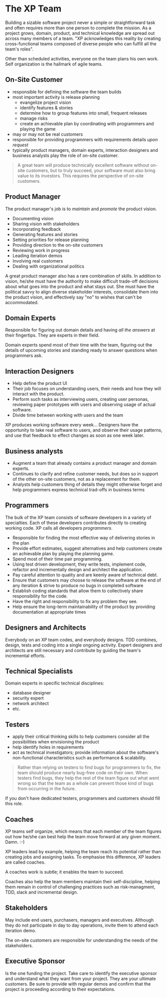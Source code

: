 # The XP Team

Building a sizable software project never a simple or straightforward task and
often requires more than one person to complete the mission. As a project grows,
domain, product, and technical knowledge are spread out across many members of a
team. "XP acknowledges this reality by creating cross-functional teams composed
of diverse people who can fulfill all the team's roles".

Other than scheduled activities, everyone on the team plans his own work. Self
organization is the hallmark of agile teams.

## On-Site Customer

* responsible for defining the software the team builds
* most important activity is release planning
  - evangelize project vision
  - identify features & stories
  - determine how to group features into small, frequent releases
  - manage risks
  - create an achievable plan by coordinating with programmers and playing the
    game
* may or may not be real customers
* responsible for providing programmers with requirements details *upon request*
* typically product managers, domain experts, interaction designers and business
  analysts play the role of on-site customer.

> A great team will produce technically excellent software without on-site
> customers, but to truly succeed, your software must also bring value to its
> investors. This requires the perspective of on-site customers.

## Product Manager

The product manager's job is to _maintain_ and _promote_ the product vision.

* Documenting vision
* Sharing vision with stakeholders
* Incorporating feedback
* Generating features and stories
* Setting priorities for release planning
* Providing direction to the on-site customers
* Reviewing work in progress
* Leading iteration demos
* Involving real customers
* Dealing with organizational politics

A great product manager also has a rare combination of skills. In addition to
vision, he/she must have the authority to make difficult trade-off decisions
about what goes into the product and what stays out. She must have the political
savvy to align diverse stakeholder interests, consolidate them into the product
vision, and effectively say "no" to wishes that can't be accommodated.

## Domain Experts

Responsible for figuring out domain details and having _all the answers_ at
their fingertips. They are experts in their field.

Domain experts spend most of their time with the team, figuring out the details
of upcoming stories and standing ready to answer questions when programmers ask.

## Interaction Designers

* Help define the product UI
* Their job focuses on understanding users, their needs and how they will
  interact with the product.
* Perform such tasks as interviewing users, creating user personas, reviewing
  paper prototypes with users and observing usage of actual software.
* Divide time between working with users and the team

XP produces working software every week... Designers have the opportunity to
take real software to users, and observe their usage patterns, and use that
feedback to effect changes as soon as one week later.

## Business analysts

* Augment a team that already contains a product manager and domain experts.
* Continues to clarify and refine customer needs, but does so in support of the
  other on-site customers, not as a replacement for them.
* Analysts help customers thing of details they might otherwise forget and help
  programmers express technical trad-offs in business terms

## Programmers

The bulk of the XP team consists of software developers in a variety of
specialties. Each of these developers contributes directly to creating working
code. XP calls all developers _programmers_.

* Responsible for finding the most effective way of delivering stories in the
  plan
* Provide effort estimates, suggest alternatives and help customers create an
  achievable plan by playing the planning game.
* Spend most of their time pair programming.
* Using test driven development, they write tests, implement code, refactor and
  incrementally design and architect the application.
* Pay careful attention to quality and are keenly aware of technical debt.
* Ensure that customers may choose to release the software at the end of any
  iteration & strive to produce no bugs in completed software
* Establish coding standards that allow them to collectively share
  responsibility for the code.
* Have the right and responsibility to fix any problem they see.
* Help ensure the long-term maintainability of the product by providing
  documentation at appropriate times

## Designers and Architects

Everybody on an XP team codes, and everybody designs. TDD combines, design,
tests and coding into a single ongoing activity. Expert designers and architects
are still necessary and contribute by guiding the team's incremental efforts.

## Technical Specialists

Domain experts in specific technical disciplines:
* database designer
* security expert
* network architect
* etc.

## Testers

* apply their critical thinking skills to help customers consider all the
  possibilities when envisioning the product
* help identify holes in requirements
* act as technical investigators; provide information about the software's
  non-functional characteristics such as performance & scalability.

> Rather than relying on testers to find bugs for programmers to fix, the team
> should produce nearly bug-free code on their own. When testers find bugs, they
> help the rest of the team figure out what went wrong so that the team as a
> whole can prevent those kind of bugs from occurring in the future.

If you don't have dedicated testers, programmers and customers should fill this
role.

## Coaches

XP teams self organize, which means that each member of the team figures out how
he/she can best help the team move forward at any given moment. Damn. :-)

XP leaders lead by example, helping the team reach its potential rather than
creating jobs and assigning tasks. To emphasise this difference, XP leaders are
called coaches.

A coaches work is subtle; it enables the team to succeed.

Coaches also help the team members maintain their self-discipline, helping them
remain in control of challenging practices such as risk-managment, TDD, slack
and incremental design.

## Stakeholders

May include end users, purchasers, managers and executives. Although they do not
participate in day to day operations, invite them to attend each iteration demo.

The on-site customers are responsible for understanding the needs of the
stakeholders.

## Executive Sponsor

Is the one funding the project. Take care to identify the executive sponsor and
understand what they want from your project. They are your ultimate customers.
Be sure to provide with regular demos and confirm that the project is proceeding
according to their expectations.
